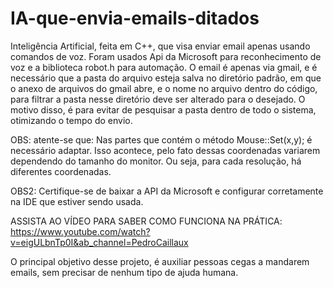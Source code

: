 # IA-que-envia-emails-ditados
Inteligência Artificial, feita em C++, que visa enviar email apenas usando comandos de voz. Foram usados Api da Microsoft para reconhecimento de voz e a biblioteca robot.h para automação. O email é apenas via gmail, e é necessário que a pasta do arquivo esteja salva no diretório padrão, em que o anexo de arquivos do gmail abre, e o nome no arquivo dentro do código, para filtrar a pasta nesse diretório deve ser alterado para o desejado. O motivo disso, é para evitar de pesquisar a pasta dentro de todo o sistema, otimizando o tempo do envio.


OBS: atente-se que: Nas partes que contém o método Mouse::Set(x,y); é necessário adaptar. Isso acontece, pelo fato dessas coordenadas variarem dependendo do tamanho do monitor. Ou seja, para cada resolução, há diferentes coordenadas.

OBS2: Certifique-se de baixar a API da Microsoft e configurar corretamente na IDE que estiver sendo usada.

ASSISTA AO VÍDEO PARA SABER COMO FUNCIONA NA PRÁTICA: https://www.youtube.com/watch?v=eigULbnTp0I&ab_channel=PedroCaillaux

O principal objetivo desse projeto, é auxiliar pessoas cegas a mandarem emails, sem precisar de nenhum tipo de ajuda humana.
